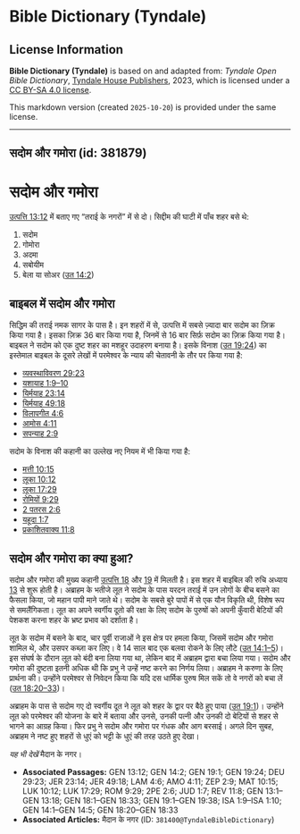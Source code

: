 # Bible Dictionary (Tyndale)

## License Information

**Bible Dictionary (Tyndale)** is based on and adapted from: _Tyndale Open Bible Dictionary_, [Tyndale House Publishers](https://tyndaleopenresources.com/), 2023, which is licensed under a [CC BY-SA 4.0 license](https://creativecommons.org/licenses/by-sa/4.0/legalcode.en).

This markdown version (created `2025-10-20`) is provided under the same license.



--------------------------------

## सदोम और गमोरा (id: 381879)

सदोम और गमोरा
=============

[उत्पत्ति 13:12](https://ref.ly/Gen13:12) में बताए गए “तराई के नगरों” में से दो। सिद्दीम की घाटी में पाँच शहर बसे थे:

1. सदोम
2. गोमोरा
3. अदमा
4. सबोयीम
5. बेला या सोअर ([उत 14:2](https://ref.ly/Gen14:2))

बाइबल में सदोम और गमोरा
-----------------------

सिद्धिम की तराई नमक सागर के पास है। इन शहरों में से, उत्पत्ति में सबसे ज़्यादा बार सदोम का ज़िक्र किया गया है। इसका ज़िक्र 36 बार किया गया है, जिनमें से 16 बार सिर्फ़ सदोम का ज़िक्र किया गया है। बाइबल ने सदोम को एक दुष्ट शहर का मशहूर उदाहरण बनाया है। इसके विनाश ([उत 19:24](https://ref.ly/Gen19:24)) का इस्तेमाल बाइबल के दूसरे लेखों में परमेश्वर के न्याय की चेतावनी के तौर पर किया गया है:

* [व्यवस्थाविवरण 29:23](https://ref.ly/Deut29:23)
* [यशायाह 1:9–10](https://ref.ly/Isa1:9-Isa1:10)
* [यिर्मयाह 23:14](https://ref.ly/Jer23:14)
* [यिर्मयाह 49:18](https://ref.ly/Jer49:18)
* [विलापगीत 4:6](https://ref.ly/Lam4:6)
* [आमोस 4:11](https://ref.ly/Amos4:11)
* [सपन्याह 2:9](https://ref.ly/Zeph2:9)

सदोम के विनाश की कहानी का उल्लेख नए नियम में भी किया गया है:

* [मत्ती 10:15](https://ref.ly/Matt10:15)
* [लूका 10:12](https://ref.ly/Luke10:12)
* [लूका 17:29](https://ref.ly/Luke17:29)
* [रोमियों 9:29](https://ref.ly/Rom9:29)
* [2 पतरस 2:6](https://ref.ly/2Pet2:6)
* [यहूदा 1:7](https://ref.ly/Jude1:7)
* [प्रकाशितवाक्य 11:8](https://ref.ly/Rev11:8)

सदोम और गमोरा का क्या हुआ?
--------------------------

सदोम और गमोरा की मुख्य कहानी [उत्पत्ति 18](https://ref.ly/Gen18:1-Gen18:33) और [19](https://ref.ly/Gen19:1-Gen19:38) में मिलती है। इस शहर में बाइबिल की रुचि अध्याय [13](https://ref.ly/Gen13:1-Gen13:18) से शुरू होती है। अब्राहम के भतीजे लूत ने सदोम के पास यरदन तराई में उन लोगों के बीच बसने का फैसला किया, जो महान पापी माने जाते थे। सदोम के सबसे बुरे पापों में से एक यौन विकृति थी, विशेष रूप से समलैंगिकता। लूत का अपने स्वर्गीय दूतो की रक्षा के लिए सदोम के पुरुषों को अपनी कुँवारी बेटियों की पेशकश करना शहर के भ्रष्ट प्रभाव को दर्शाता है।

लूत के सदोम में बसने के बाद, चार पूर्वी राजाओं ने इस क्षेत्र पर हमला किया, जिसमें सदोम और गमोरा शामिल थे, और उसपर कब्ज़ा कर लिए। वे 14 साल बाद एक बलवा रोकने के लिए लौटे ([उत 14:1–5](https://ref.ly/Gen14:1-Gen14:5))। इस संघर्ष के दौरान लूत को बंदी बना लिया गया था, लेकिन बाद में अब्राहम द्वारा बचा लिया गया। सदोम और गमोरा की दुष्टता इतनी अधिक थी कि प्रभु ने उन्हें नष्ट करने का निर्णय लिया। अब्राहम ने करुणा के लिए प्रार्थना की। उन्होंने परमेश्वर से निवेदन किया कि यदि दस धार्मिक पुरुष मिल सकें तो वे नगरों को बचा लें ([उत 18:20–33](https://ref.ly/Gen18:20-Gen18:33))।

अब्राहम के पास से सदोम गए दो स्वर्गीय दूत ने लूत को शहर के द्वार पर बैठे हुए पाया ([उत 19:1](https://ref.ly/Gen19:1))। उन्होंने लूत को परमेश्वर की योजना के बारे में बताया और उनसे, उनकी पत्नी और उनकी दो बेटियों से शहर से भागने का आग्रह किया। फिर प्रभु ने सदोम और गमोरा पर गंधक और आग बरसाई। अगले दिन सुबह, अब्राहम ने नष्ट हुए शहरों से धुएं को भट्टी के धुएं की तरह उठते हुए देखा।

*यह भी देखें*  मैदान के नगर।

* **Associated Passages:** GEN 13:12; GEN 14:2; GEN 19:1; GEN 19:24; DEU 29:23; JER 23:14; JER 49:18; LAM 4:6; AMO 4:11; ZEP 2:9; MAT 10:15; LUK 10:12; LUK 17:29; ROM 9:29; 2PE 2:6; JUD 1:7; REV 11:8; GEN 13:1–GEN 13:18; GEN 18:1–GEN 18:33; GEN 19:1–GEN 19:38; ISA 1:9–ISA 1:10; GEN 14:1–GEN 14:5; GEN 18:20–GEN 18:33
* **Associated Articles:** मैदान के नगर (ID: `381400@TyndaleBibleDictionary`)

